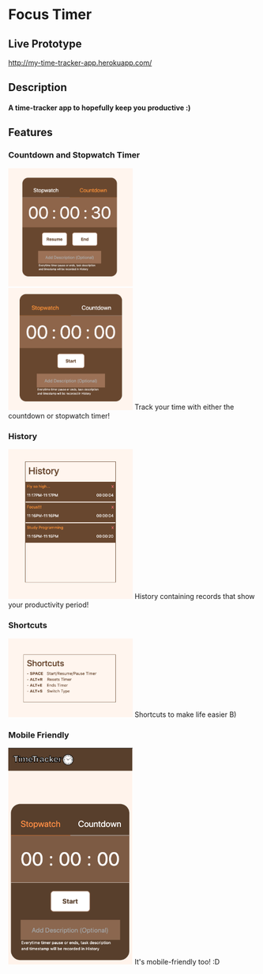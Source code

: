 # Focus Timer

## Live Prototype
http://my-time-tracker-app.herokuapp.com/

## Description
#### A time-tracker app to hopefully keep you productive :)

## Features
### Countdown and Stopwatch Timer
<img src="readme-img/countdown.png" width="50%">
<img src="readme-img/stopwatch.png" width="50%">
Track your time with either the countdown or stopwatch timer!

### History
<img src="readme-img/history.png" width="50%"> 
History containing records that show your productivity period!

### Shortcuts
<img src="readme-img/shortcuts.png" width="50%">
Shortcuts to make life easier B)

### Mobile Friendly
<img src="readme-img/mobile-friendly.png" width="50%">
It's mobile-friendly too! :D



